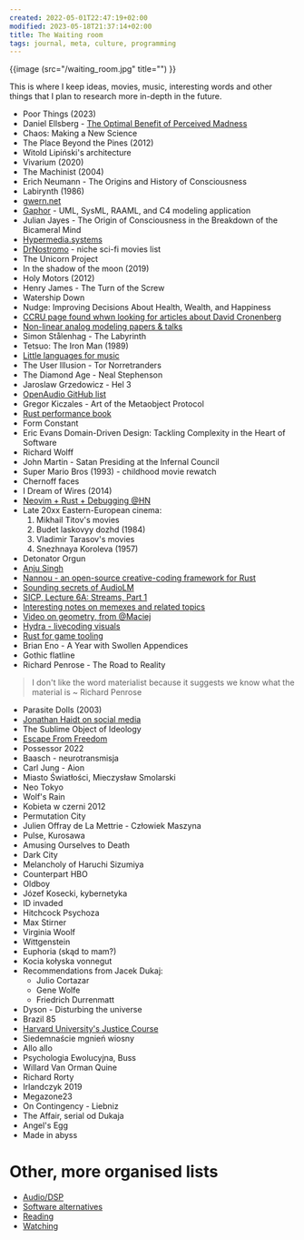 ```yaml
---
created: 2022-05-01T22:47:19+02:00
modified: 2023-05-18T21:37:14+02:00
title: The Waiting room
tags: journal, meta, culture, programming
---
```


{{image (src="/waiting_room.jpg" title="") }}

This is where I keep ideas, movies, music, interesting words and other things
that I plan to research more in-depth in the future.

- Poor Things (2023)
- Daniel Ellsberg - [The Optimal Benefit of Perceived Madness](https://ia600102.us.archive.org/20/items/ThePoliticalUsesOfMadness/ELS005-001.pdf)
- Chaos: Making a New Science
- The Place Beyond the Pines (2012)
- Witold Lipiński's architecture
- Vivarium (2020)
- The Machinist (2004)
- Erich Neumann - The Origins and History of Consciousness
- Labirynth (1986)
- [gwern.net](https://gwern.net/)
- [Gaphor](https://gaphor.org/) - UML, SysML, RAAML, and C4 modeling application
- Julian Jayes - The Origin of Consciousness in the Breakdown of the Bicameral Mind
- [Hypermedia.systems](https://hypermedia.system)
- [DrNostromo](http://www.drnostromo.com/movies/I.html) - niche sci-fi movies list
- The Unicorn Project
- In the shadow of the moon (2019)
- Holy Motors (2012)
- Henry James - The Turn of the Screw
- Watership Down
- Nudge: Improving Decisions About Health, Wealth, and Happiness
- [CCRU page found whwn looking for articles about David Cronenberg](http://ccru.net/syzygy/zerok.htm)
- [Non-linear analog modeling papers & talks](https://cytomic.com/technical-papers/)
- Simon Stålenhag - The Labyrinth
- Tetsuo: The Iron Man (1989)
- [Little languages for music](https://www.usenix.org/legacy/publications/compsystems/1990/spr_langston.pdf)
- The User Illusion - Tor Norretranders
- The Diamond Age - Neal Stephenson
- Jaroslaw Grzedowicz - Hel 3 
- [OpenAudio GitHub list](https://github.com/webprofusion/OpenAudio)
- Gregor Kiczales - Art of the Metaobject Protocol
- [Rust performance book](https://nnethercote.github.io/perf-book/introduction.html)
- Form Constant
- Eric Evans Domain-Driven Design: Tackling Complexity in the Heart of Software
- Richard Wolff
- John Martin - Satan Presiding at the Infernal Council
- Super Mario Bros (1993) - childhood movie rewatch
- Chernoff faces
- I Dream of Wires (2014)
- [Neovim + Rust + Debugging @HN](https://news.ycombinator.com/item?id=35522642)
- Late 20xx Eastern-European cinema:
  1. Mikhail Titov's movies
  1. Budet laskovyy dozhd (1984)
  1. Vladimir Tarasov's movies
  1. Snezhnaya Koroleva (1957)
- Detonator Orgun
- [Anju Singh](https://www.anjusingh.com/)
- [Nannou - an open-source creative-coding framework for Rust](https://nannou.cc/)
- [Sounding secrets of AudioLM](https://www.shaped.ai/blog/sounding-the-secrets-of-audiolm)
- [SICP, Lecture 6A: Streams, Part 1](https://invidious.baczek.me/watch?v=JkGKLILLy0I&list=PLE18841CABEA24090&index=11)
- [Interesting notes on memexes and related topics](https://metasyn.pw/memex)
- [Video on geometry, from @Maciej](https://invidious.baczek.me/watch?v=utMx48aGndI)
- [Hydra - livecoding visuals](https://github.com/hydra-synth/hydra)
- [Rust for game tooling](https://invidious.baczek.me/watch?v=GtRo-eF8-TE)
- Brian Eno - A Year with Swollen Appendices
- Gothic flatline
- Richard Penrose - The Road to Reality

>I don't like the word materialist
>because it suggests we know
>what the material is ~ Richard Penrose

- Parasite Dolls (2003)
- [Jonathan Haidt on social media](https://jonathanhaidt.com/social-media)
- The Sublime Object of Ideology
- [Escape From Freedom](https://en.m.wikipedia.org/wiki/Escape_from_Freedom)
- Possessor 2022
- Baasch - neurotransmisja
- Carl Jung - Aion
- Miasto Światłości, Mieczysław Smolarski
- Neo Tokyo
- Wolf's Rain
- Kobieta w czerni 2012
- Permutation City
- Julien Offray de La Mettrie - Człowiek Maszyna
- Pulse, Kurosawa
- Amusing Ourselves to Death
- Dark City
- Melancholy of Haruchi Sizumiya
- Counterpart HBO
- Oldboy
- Józef Kosecki, kybernetyka
- ID invaded
- Hitchcock Psychoza
- Max Stirner
- Virginia Woolf
- Wittgenstein
- Euphoria (skąd to mam?)
- Kocia kołyska vonnegut
- Recommendations from Jacek Dukaj:
    - Julio Cortazar
    - Gene Wolfe
    - Friedrich Durrenmatt
- Dyson - Disturbing the universe
- Brazil 85
- [Harvard University's Justice
  Course](http://justiceharvard.org/justicecourse/)
- Siedemnaście mgnień wiosny
- Allo allo
- Psychologia Ewolucyjna, Buss
- Willard Van Orman Quine
- Richard Rorty
- Irlandczyk 2019
- Megazone23
- On Contingency - Liebniz
- The Affair, serial od Dukaja
- Angel's Egg
- Made in abyss

# Other, more organised lists

- [Audio/DSP](/dsp)
- [Software alternatives](/alternatives)
- [Reading](/reading)
- [Watching](/watching)
